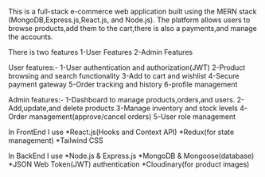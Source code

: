 This is a full-stack e-commerce web application built using the MERN stack (MongoDB,Express.js,React.js, and Node.js).
The platform allows users to browse products,add them to the cart,there is also a payments,and manage the accounts.

There is two features
1-User Features
2-Admin Features

User features:-
1-User authentication and authorization(JWT)
2-Product browsing and search functionality
3-Add to cart and wishlist
4-Secure payment gateway
5-Order tracking and history
6-profile management

Admin features:-
1-Dashboard to manage products,orders,and users.
2-Add,update,and delete products
3-Manage inventory and stock levels
4-Order management(approve/cancel orders)
5-User role management

In FrontEnd I use 
*React.js(Hooks and Context API)
*Redux(for state management)
*Tailwind CSS 

In BackEnd I use
*Node.js & Express.js
*MongoDB & Mongoose(database)
*JSON Web Token(JWT) authentication
*Cloudinary(for product images)
